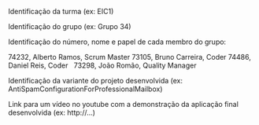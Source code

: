 Identificação da turma (ex: EIC1)

Identificação do grupo (ex: Grupo 34)

Identificação do número, nome e papel de cada membro do grupo:

   74232, Alberto Ramos, Scrum Master
   73105, Bruno Carreira, Coder 
   74486, Daniel Reis, Coder
   73298, João Romão, Quality Manager

Identificação da variante do projeto desenvolvida (ex: AntiSpamConfigurationForProfessionalMailbox)

Link para um vídeo no youtube com a demonstração da aplicação final desenvolvida (ex: http://...)
